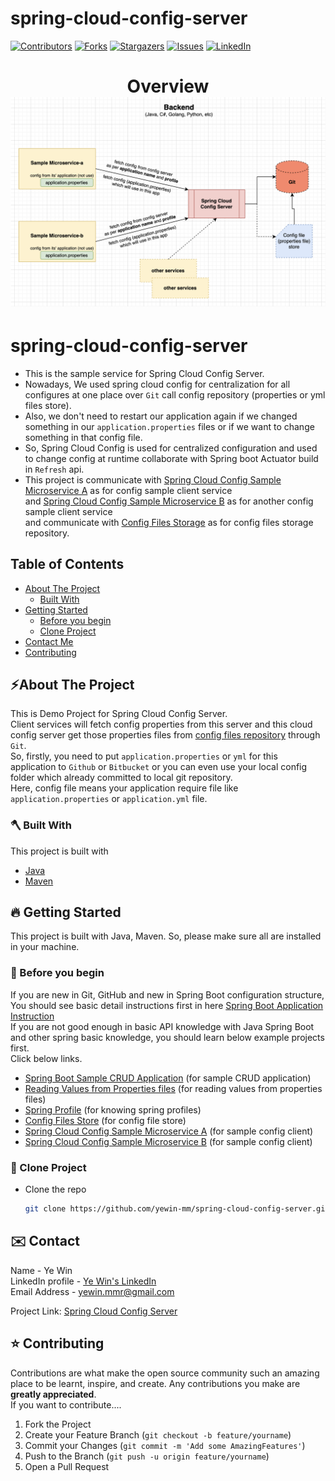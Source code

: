 # spring-cloud-config-server
<!-- PROJECT SHIELDS -->

<!--
*** I'm using markdown "reference style" links for readability.
*** Reference links are enclosed in brackets [ ] instead of parentheses ( ).
*** See the bottom of this document for the declaration of the reference variables
*** for contributors-url, forks-url, etc. This is an optional, concise syntax you may use.
*** https://www.markdownguide.org/basic-syntax/#reference-style-links
-->
[![Contributors][contributors-shield]][contributors-url]
[![Forks][forks-shield]][forks-url]
[![Stargazers][stars-shield]][stars-url]
[![Issues][issues-shield]][issues-url]
[![LinkedIn][linkedin-shield]][linkedin-url]

<!-- MARKDOWN LINKS & IMAGES -->
<!-- https://www.markdownguide.org/basic-syntax/#reference-style-links -->
[contributors-shield]: https://img.shields.io/github/contributors/yewin-mm/spring-cloud-config-server.svg?style=for-the-badge
[contributors-url]: https://github.com/yewin-mm/spring-cloud-config-server/graphs/contributors
[forks-shield]: https://img.shields.io/github/forks/yewin-mm/spring-cloud-config-server.svg?style=for-the-badge
[forks-url]: https://github.com/yewin-mm/spring-cloud-config-server/network/members
[stars-shield]: https://img.shields.io/github/stars/yewin-mm/spring-cloud-config-server.svg?style=for-the-badge
[stars-url]: https://github.com/yewin-mm/spring-cloud-config-server/stargazers
[issues-shield]: https://img.shields.io/github/issues/yewin-mm/spring-cloud-config-server.svg?style=for-the-badge
[issues-url]: https://github.com/yewin-mm/spring-cloud-config-server/issues
[linkedin-shield]: https://img.shields.io/badge/-LinkedIn-black.svg?style=for-the-badge&logo=linkedin&colorB=555
[linkedin-url]: https://www.linkedin.com/in/ye-win-1a33a292/

<h1 align="center">
  Overview
  <img src="https://github.com/yewin-mm/spring-cloud-config-server/blob/master/github/template/images/overview/cloud_config.png" /><br/>
</h1>


# spring-cloud-config-server
* This is the sample service for Spring Cloud Config Server.
* Nowadays, We used spring cloud config for centralization for all configures at one place over `Git` call config repository (properties or yml files store). 
* Also, we don't need to restart our application again if we changed something in our `application.properties` files or if we want to change something in that config file.
* So, Spring Cloud Config is used for centralized configuration and used to change config at runtime collaborate with Spring boot Actuator build in `Refresh` api. 
* This project is communicate with [Spring Cloud Config Sample Microservice A](https://github.com/yewin-mm/spring-cloud-config-sample-microservice-a) as for config sample client service <br> and 
[Spring Cloud Config Sample Microservice B](https://github.com/yewin-mm/spring-cloud-config-sample-microservice-b) as for another config sample client service <br>
and communicate with [Config Files Storage](https://github.com/yewin-mm/spring-cloud-config-files-storage) as for config files storage repository. 

<!-- TABLE OF CONTENTS -->
## Table of Contents
- [About The Project](#about-the-project)
    - [Built With](#built-with)
- [Getting Started](#getting-started)
    - [Before you begin](#before-you-begin)
    - [Clone Project](#clone-project)
- [Contact Me](#contact)
- [Contributing](#Contributing)


<a name="about-the-project"></a>
## ⚡️About The Project
This is Demo Project for Spring Cloud Config Server. <br>
Client services will fetch config properties from this server and this cloud config server get those properties files from [config files repository](https://github.com/yewin-mm/spring-cloud-config-files-storage) through `Git`. <br>
So, firstly, you need to put `application.properties` or `yml` for this application to `Github` or `Bitbucket` or you can even use your local config folder which already committed to local git repository. <br>
Here, config file means your application require file like `application.properties` or `application.yml` file.

<a name="built-with"></a>
### 🪓 Built With
This project is built with
* [Java](https://www.oracle.com/au/java/technologies/javase/javase-jdk8-downloads.html)
* [Maven](https://maven.apache.org/download.cgi)

<a name="getting-started"></a>
## 🔥 Getting Started
This project is built with Java, Maven.
So, please make sure all are installed in your machine.

<a name="before-you-begin"></a>
### 🔔 Before you begin
If you are new in Git, GitHub and new in Spring Boot configuration structure, <br>
You should see basic detail instructions first in here [Spring Boot Application Instruction](https://github.com/yewin-mm/spring-boot-app-instruction)<br>
If you are not good enough in basic API knowledge with Java Spring Boot and other spring basic knowledge, you should learn below example projects first. <br>
Click below links.
* [Spring Boot Sample CRUD Application](https://github.com/yewin-mm/spring-boot-sample-crud) (for sample CRUD application)
* [Reading Values from Properties files](https://github.com/yewin-mm/reading-properties-file-values) (for reading values from properties files)
* [Spring Profile](https://github.com/yewin-mm/spring-profile-properties-yml-file) (for knowing spring profiles)
* [Config Files Store](https://github.com/yewin-mm/spring-cloud-config-files-storage) (for config file store)
* [Spring Cloud Config Sample Microservice A](https://github.com/yewin-mm/spring-cloud-config-sample-microservice-a) (for sample config client)
* [Spring Cloud Config Sample Microservice B](https://github.com/yewin-mm/spring-cloud-config-sample-microservice-b) (for sample config client)


<a name="clone-project"></a>
### 🥡 Clone Project
* Clone the repo
   ```sh
   git clone https://github.com/yewin-mm/spring-cloud-config-server.git
   ```

<a name="contact"></a>
## ✉️ Contact
Name - Ye Win <br> LinkedIn profile -  [Ye Win's LinkedIn](https://www.linkedin.com/in/ye-win-1a33a292/)  <br> Email Address - yewin.mmr@gmail.com

Project Link: [Spring Cloud Config Server](https://github.com/yewin-mm/spring-cloud-config-server)


<a name="contributing"></a>
## ⭐ Contributing
Contributions are what make the open source community such an amazing place to be learnt, inspire, and create. Any contributions you make are **greatly appreciated**.
<br>If you want to contribute....
1. Fork the Project
2. Create your Feature Branch (`git checkout -b feature/yourname`)
3. Commit your Changes (`git commit -m 'Add some AmazingFeatures'`)
4. Push to the Branch (`git push -u origin feature/yourname`)
5. Open a Pull Request
